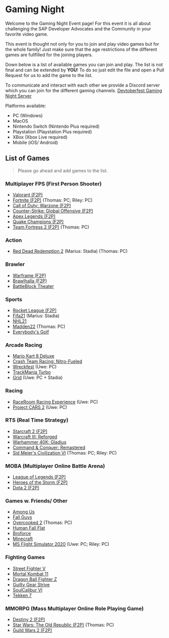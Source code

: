 # Gaming Night

Welcome to the Gaming Night Event page! For this event it is all about challenging the SAP Developer Advocates and the Community in your favorite video game.

This event is thought not only for you to join and play video games but for the whole family! Just make sure that the age restrictions of the different games are fullfilled for the joining players.

Down below is a list of available games you can join and play. The list is not final and can be extended by **YOU**! To do so just edit the file and open a Pull Request for us to add the game to the list.

To communicate and interact with each other we provide a Discord server which you can join for the different gaming channels. [Devtoberfest Gaming Night Server](https://discord.gg/8EDCdsYe7p)

Platforms available:
- PC (Windows)
- MacOS
- Nintendo Switch (Nintendo Plus required)
- Playstation (Playstation Plus required)
- XBox (Xbox Live required)
- Mobile (iOS/ Android)

## List of Games

> Please go ahead and add games to the list.

### Multiplayer FPS (First Person Shooter)
- [Valorant (F2P)](https://playvalorant.com/)
- [Fortnite (F2P)](https://www.epicgames.com/fortnite/) (Thomas: PC; Riley: PC)
- [Call of Duty: Warzone (F2P)](https://www.callofduty.com/warzone)
- [Counter-Strike: Global Offensive (F2P)](https://store.steampowered.com/app/730/CounterStrike_Global_Offensive/)
- [Apex Legends (F2P)](https://www.ea.com/games/apex-legends)
- [Quake Champions (F2P)](https://quake.bethesda.net/en)
- [Team Fortress 2 (F2P)](http://www.teamfortress.com/) (Thomas: PC)

### Action
- [Red Dead Redemption 2](https://www.rockstargames.com/reddeadredemption2/) (Marius: Stadia) (Thomas: PC)

### Brawler
- [Warframe (F2P)](https://www.warframe.com/)
- [Brawlhalla (F2P)](https://www.brawlhalla.com/)
- [BattleBlock Theater](https://store.steampowered.com/app/238460/BattleBlock_Theater/)

### Sports
- [Rocket League (F2P)](https://www.rocketleague.com/)
- [Fifa21](https://www.ea.com/games/fifa/fifa-21) (Marius: Stadia)
- [NHL21](https://www.ea.com/de-de/games/nhl/nhl-21)
- [Madden22](https://www.ea.com/games/madden-nfl/madden-nfl-22) (Thomas: PC)
- [Everybody's Golf](https://store.playstation.com/de-de/product/EP9000-CUSA02171_00-0011223344556677/)

### Arcade Racing
- [Mario Kart 8 Deluxe](https://www.nintendo.de/Spiele/Nintendo-Switch/Mario-Kart-8-Deluxe-1173281.html)
- [Crash Team Racing: Nitro-Fueled](https://www.crashbandicoot.com/crashteamracing)
- [Wreckfest](https://order.wreckfestgame.com/) (Uwe: PC)
- [TrackMania Turbo](https://www.ubisoft.com/de-de/game/trackmania/turbo)
- [Grid](https://www.codemasters.com/game/grid/) (Uwe: PC + Stadia)

### Racing
- [RaceRoom Racing Experience](https://game.raceroom.com) (Uwe: PC)
- [Project CARS 2](https://www.projectcarsgame.com/two/) (Uwe: PC)

### RTS (Real Time Strategy)
- [Starcraft 2 (F2P)](https://starcraft2.com/)
- [Warcraft III: Reforged](https://playwarcraft3.com/)
- [Warhammer 40K: Gladius](https://store.steampowered.com/app/489630/Warhammer_40000_Gladius__Relics_of_War/)
- [Command & Conquer: Remastered](https://www.ea.com/de-de/games/command-and-conquer/command-and-conquer-remastered)
- [Sid Meier's Civilization VI](https://civilization.com/) (Thomas: PC; Riley: PC)

### MOBA (Multiplayer Online Battle Arena)
- [League of Legends (F2P)](https://na.leagueoflegends.com/en-us/)
- [Heroes of the Storm (F2P)](https://heroesofthestorm.com/en-us/)
- [Dota 2 (F2P)](https://www.dota2.com/play)

### Games w. Friends/ Other
- [Among Us](https://www.epicgames.com/store/de/p/among-us)
- [Fall Guys](https://store.steampowered.com/app/1097150/Fall_Guys_Ultimate_Knockout/)
- [Overcooked 2](https://store.steampowered.com/app/728880/Overcooked_2/) (Thomas: PC)
- [Human Fall Flat](https://store.steampowered.com/app/477160/Human_Fall_Flat/)
- [Broforce](https://www.broforcegame.com/)
- [Minecraft](https://www.minecraft.net/en-us)
- [MS Flight Simulator 2020](https://www.microsoft.com/de-de/p/microsoft-flight-simulator-standard-edition/9nxn8gf8n9ht?activetab=pivot:overviewtab) (Uwe: PC; Riley: PC)

### Fighting Games
- [Street Fighter V](https://streetfighter.com/)
- [Mortal Kombat 11](https://www.mortalkombat.com/)
- [Dragon Ball Fighter Z](https://store.steampowered.com/app/678950/DRAGON_BALL_FighterZ/)
- [Guilty Gear Strive](https://www.guiltygear.com/ggst/en/)
- [SoulCalibur VI](https://www.bandainamcoent.com/games/soulcalibur-vi)
- [Tekken 7](https://tk7.tekken.com/)

### MMORPG (Mass Multiplayer Online Role Playing Game)
- [Destiny 2 (F2P)](https://www.bungie.net/7/de/Destiny/NewLight)
- [Star Wars: The Old Republic (F2P)](https://www.swtor.com) (Thomas: PC)
- [Guild Wars 2 (F2P)](https://www.guildwars2.com/)
